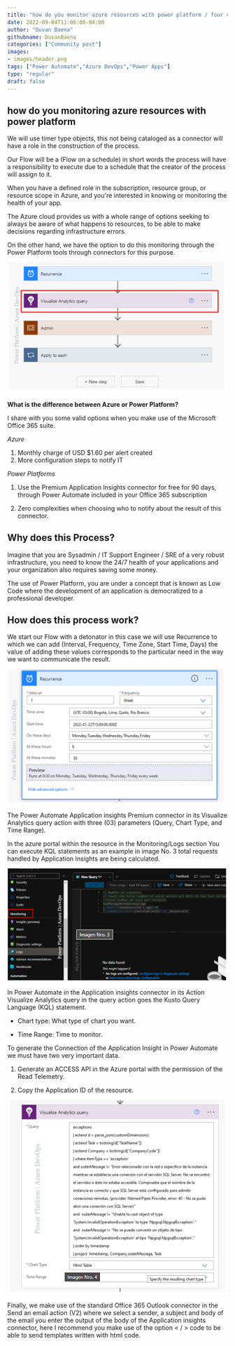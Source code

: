 ```yaml
---
title: "how do you monitor azure resources with power platform / four contribution"
date: 2022-09-04T11:06:00-04:00
author: "Duvan Baena"
githubname: DuvanBaena
categories: ["Community post"]
images:
- images/header.png
tags: ["Power Automate","Azure DevOps","Power Apps"]
type: "regular"
draft: false
---
```


## how do you monitoring azure resources with power platform

We will use timer type objects, this not being cataloged as a connector will have a role in the construction of the process.

Our Flow will be a (Flow on a schedule) in short words the process will have a responsibility to execute due to a schedule that the creator of the process will assign to it.

When you have a defined role in the subscription, resource group, or resource scope in Azure, and you're interested in knowing or monitoring the health of your app.

The Azure cloud provides us with a whole range of options seeking to always be aware of what happens to resources, to be able to make decisions regarding infrastructure errors.

On the other hand, we have the option to do this monitoring through the Power Platform tools through connectors for this purpose.

![header](images/header.png)

**What is the difference between Azure or Power Platform?**

I share with you some valid options when you make use of the Microsoft Office 365 suite.

*Azure*

1. Monthly charge of USD $1.60 per alert created
2. More configuration steps to notify IT

*Power Platforms*

1. Use the Premium Application Insights connector for free for 90 days, through Power Automate included in your Office 365 subscription

2. Zero complexities when choosing who to notify about the result of this connector.

## Why does this Process?

Imagine that you are Sysadmin / IT Support Engineer / SRE of a very robust infrastructure, you need to know the 24/7 health of your applications and your organization also requires saving some money.

The use of Power Platform, you are under a concept that is known as Low Code where the development of an application is democratized to a professional developer.

## How does this process work?

We start our Flow with a detonator in this case we will use Recurrence to which we can add (Interval, Frequency, Time Zone, Start Time, Days) the value of adding these values corresponds to the particular need in the way we want to communicate the result.

![FC2](images/FC2.png)

The Power Automate Application insights Premium connector in its Visualize Analytics query action with three (03) parameters (Query, Chart Type, and Time Range).

In the azure portal within the resource in the Monitoring/Logs section You can execute KQL statements as an example in image No. 3 total requests handled by Application Insights are being calculated.

![FC3](images/FC3.png)


In Power Automate in the Application insights connector in its Action Visualize Analytics query in the query action goes the Kusto Query Language (KQL) statement.

- Chart type: What type of chart you want.

- Time Range: Time to monitor.

To generate the Connection of the Application Insight in Power Automate we must have two very important data.

1. Generate an ACCESS API in the Azure portal with the permission of the Read Telemetry.

2. Copy the Application ID of the resource.

![FC4](images/FC4.png)

Finally, we make use of the standard Office 365 Outlook connector in the Send an email action (V2) where we select a sender, a subject and body of the email you enter the output of the body of the Application insights connector, here I recommend you make use of the option < / > code to be able to send templates written with html code.
